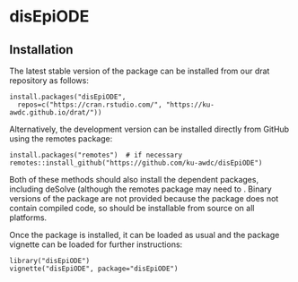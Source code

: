 
# disEpiODE

<!-- badges: start -->
<!-- badges: end -->

## Installation

The latest stable version of the package can be installed from our drat repository as follows:

```{r eval=FALSE}
install.packages("disEpiODE",
  repos=c("https://cran.rstudio.com/", "https://ku-awdc.github.io/drat/"))
```

Alternatively, the development version can be installed directly from GitHub using the remotes package:

```{r eval=FALSE}
install.packages("remotes")  # if necessary
remotes::install_github("https://github.com/ku-awdc/disEpiODE")
```

Both of these methods should also install the dependent packages, including deSolve (although the remotes package may need to . Binary versions of the package are not provided because the package does not contain compiled code, so should be installable from source on all platforms.

Once the package is installed, it can be loaded as usual and the package vignette can be loaded for further instructions:

```{r}
library("disEpiODE")
vignette("disEpiODE", package="disEpiODE")
```

